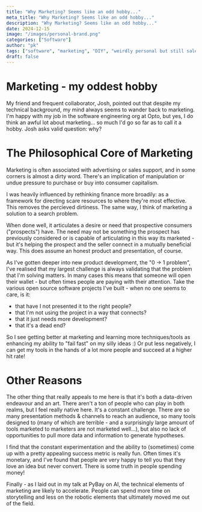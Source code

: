 ```yaml
---
title: "Why Marketing? Seems like an odd hobby..."
meta_title: "Why Marketing? Seems like an odd hobby..."
description: "Why Marketing? Seems like an odd hobby..."
date: 2024-12-15
image: "/images/personal-brand.png"
categories: ["Software"]
author: "pk"
tags: ["software", "marketing", "DIY", "weirdly personal but still salesy"]
draft: false
---
```


# Marketing - my oddest hobby

My friend and frequent collaborator, Josh, pointed out that despite my technical background,
my mind always seems to wander back to marketing. I'm happy with my job in the software 
engineering org at Opto, but yes, I do think an awful lot about marketing... so much I'd 
go so far as to call it a hobby. Josh asks valid question: why?

# The Philosophical Core of Marketing

Marketing is often associated with advertising or sales support, and in some corners is almost
a dirty word. There's an implication of manipulation or undue pressure to purchase or buy into
consumer capitalism.

I was heavily influenced by rethinking finance more broadily: as a framework for directing 
scare resources to where they're most effective. This removes the percieved dirtiness. The 
same way, I think of marketing a solution to a search problem. 

When done well, it articulates a desire or need that prospective consumers ("prospects") have. 
The need may not be something the prospect has previously considered or is capable of articulating 
in this way its marketed - but it's helping the prospect and the seller connect in a mutually beneficial 
way. This does assume an honest product and presentation, of course.

As I've gotten deeper into new product development, the "0 -> 1 problem", I've realised that 
my largest challenge is always validating that the problem that I'm solving matters. In many
cases this means that someone will open their wallet - but often times people are paying with
their attention. 
Take the various open source software projects I've built - when no one seems to 
care, is it:
- that have I not presented it to the right people?
- that I'm not using the project in a way that connects?
- that it just needs more development?
- that it's a dead end?

So I see getting better at marketing and learning more techniques/tools as enhancing my ability
to "fail fast" on my silly ideas :) Or put less negatively, I can get my tools in the hands
of a lot more people and succeed at a higher hit rate!

# Other Reasons

The other thing that really appeals to me here is that it's both a data-driven endeavour 
and an art. There aren't a ton of people who can play in both realms, but I feel really native here.
It's a constant challenge. There are so many presentation methods & channels to reach an audience, 
so many tools designed to (many of which are terrible - and a surprisingly large amount of 
tools marketed to marketers are not marketed well...), but also no lack of opportunities to
pull more data and information to generate hypotheses.

I find that the constant experimentation and the ability to (sometimes) come up with a pretty
appealing success metric is really fun. Often times it's monetary, and I've found that people
are very happy to tell you that they love an idea but never convert. There is some truth in
people spending money!

Finally - as I laid out in my talk at PyBay on AI, the technical elements of marketing are
likely to accelerate. People can spend more time on storytelling and less on the robotic elements
that ultimately moved me out of the field. 
